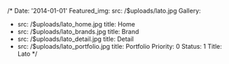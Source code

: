 /*
Date: '2014-01-01'
Featured_img:
  src: /$uploads/lato.jpg
Gallery:
- src: /$uploads/lato_home.jpg
  title: Home
- src: /$uploads/lato_brands.jpg
  title: Brand
- src: /$uploads/lato_detail.jpg
  title: Detail
- src: /$uploads/lato_portfolio.jpg
  title: Portfolio
Priority: 0
Status: 1
Title: Lato
*/

